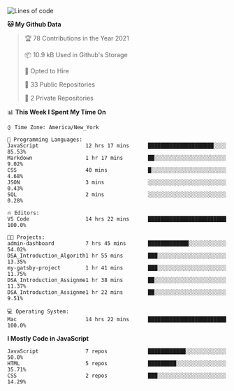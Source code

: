<!--START_SECTION:waka-->
![Lines of code](https://img.shields.io/badge/From%20Hello%20World%20I%27ve%20Written-120670%20lines%20of%20code-blue)

**🐱 My Github Data** 

> 🏆 78 Contributions in the Year 2021
 > 
> 📦 10.9 kB Used in Github's Storage 
 > 
> 💼 Opted to Hire
 > 
> 📜 33 Public Repositories 
 > 
> 🔑 2 Private Repositories  
 > 
📊 **This Week I Spent My Time On** 

```text
⌚︎ Time Zone: America/New_York

💬 Programming Languages: 
JavaScript               12 hrs 17 mins      █████████████████████░░░░   85.53% 
Markdown                 1 hr 17 mins        ██░░░░░░░░░░░░░░░░░░░░░░░   9.02% 
CSS                      40 mins             █░░░░░░░░░░░░░░░░░░░░░░░░   4.68% 
JSON                     3 mins              ░░░░░░░░░░░░░░░░░░░░░░░░░   0.43% 
SQL                      2 mins              ░░░░░░░░░░░░░░░░░░░░░░░░░   0.28%

🔥 Editors: 
VS Code                  14 hrs 22 mins      █████████████████████████   100.0%

🐱‍💻 Projects: 
admin-dashboard          7 hrs 45 mins       █████████████░░░░░░░░░░░░   54.02% 
DSA_Introduction_Algorith1 hr 55 mins        ███░░░░░░░░░░░░░░░░░░░░░░   13.35% 
my-gatsby-project        1 hr 41 mins        ███░░░░░░░░░░░░░░░░░░░░░░   11.75% 
DSA_Introduction_Assignme1 hr 38 mins        ██░░░░░░░░░░░░░░░░░░░░░░░   11.37% 
DSA_Introduction_Assignme1 hr 22 mins        ██░░░░░░░░░░░░░░░░░░░░░░░   9.51%

💻 Operating System: 
Mac                      14 hrs 22 mins      █████████████████████████   100.0%

```

**I Mostly Code in JavaScript** 

```text
JavaScript               7 repos             ████████████░░░░░░░░░░░░░   50.0% 
HTML                     5 repos             █████████░░░░░░░░░░░░░░░░   35.71% 
CSS                      2 repos             ███░░░░░░░░░░░░░░░░░░░░░░   14.29%

```



<!--END_SECTION:waka-->
